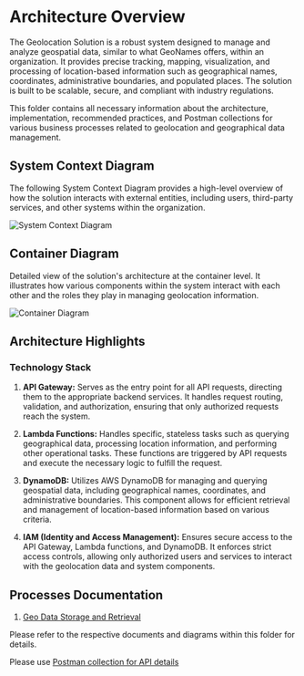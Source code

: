 # Architecture Overview

The Geolocation Solution is a robust system designed to manage and analyze geospatial data, similar to what GeoNames offers, within an organization. It provides precise tracking, mapping, visualization, and processing of location-based information such as geographical names, coordinates, administrative boundaries, and populated places. The solution is built to be scalable, secure, and compliant with industry regulations.

This folder contains all necessary information about the architecture, implementation, recommended practices, and Postman collections for various business processes related to geolocation and geographical data management.
## System Context Diagram

The following System Context Diagram provides a high-level overview of how the solution interacts with external entities, including users, third-party services, and other systems within the organization.

![System Context Diagram](./tbd-system-context-diagram.svg)

## Container Diagram

Detailed view of the solution's architecture at the container level. It illustrates how various components within the system interact with each other and the roles they play in managing geolocation information.

![Container Diagram](./tbd-container-diagram.svg)

## Architecture Highlights

### Technology Stack

1. **API Gateway:** Serves as the entry point for all API requests, directing them to the appropriate backend services. It handles request routing, validation, and authorization, ensuring that only authorized requests reach the system.

2. **Lambda Functions:** Handles specific, stateless tasks such as querying geographical data, processing location information, and performing other operational tasks. These functions are triggered by API requests and execute the necessary logic to fulfill the request.

3. **DynamoDB:** Utilizes AWS DynamoDB for managing and querying geospatial data, including geographical names, coordinates, and administrative boundaries. This component allows for efficient retrieval and management of location-based information based on various criteria.

4. **IAM (Identity and Access Management):** Ensures secure access to the API Gateway, Lambda functions, and DynamoDB. It enforces strict access controls, allowing only authorized users and services to interact with the geolocation data and system components.

## Processes Documentation

1. [Geo Data Storage and Retrieval](./geo-data-storage-and-retrieval/)

    
Please refer to the respective documents and diagrams within this folder for details.

Please use [Postman collection for API details](./postman-collection/)
